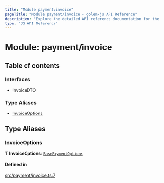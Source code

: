 ```yaml
---
title: "Module payment/invoice"
pageTitle: "Module payment/invoice - golem-js API Reference"
description: "Explore the detailed API reference documentation for the Module payment/invoice within the golem-js SDK for the Golem Network."
type: "JS API Reference"
---
```

# Module: payment/invoice

## Table of contents

### Interfaces

- [InvoiceDTO](../interfaces/payment_invoice.InvoiceDTO)

### Type Aliases

- [InvoiceOptions](payment_invoice#invoiceoptions)

## Type Aliases

### InvoiceOptions

Ƭ **InvoiceOptions**: [`BasePaymentOptions`](../interfaces/payment_config.BasePaymentOptions)

#### Defined in

[src/payment/invoice.ts:7](https://github.com/golemfactory/golem-js/blob/d4f6a75/src/payment/invoice.ts#L7)

